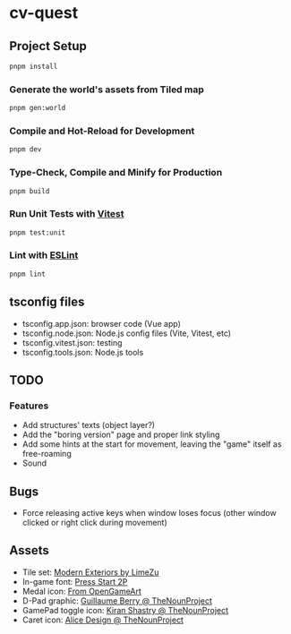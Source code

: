 # cv-quest

## Project Setup

```sh
pnpm install
```

### Generate the world's assets from Tiled map

```sh
pnpm gen:world
```

### Compile and Hot-Reload for Development

```sh
pnpm dev
```

### Type-Check, Compile and Minify for Production

```sh
pnpm build
```

### Run Unit Tests with [Vitest](https://vitest.dev/)

```sh
pnpm test:unit
```

### Lint with [ESLint](https://eslint.org/)

```sh
pnpm lint
```

## tsconfig files

- tsconfig.app.json: browser code (Vue app)
- tsconfig.node.json: Node.js config files (Vite, Vitest, etc)
- tsconfig.vitest.json: testing
- tsconfig.tools.json: Node.js tools

## TODO

### Features

- Add structures' texts (object layer?)
- Add the "boring version" page and proper link styling
- Add some hints at the start for movement, leaving the "game" itself as free-roaming
- Sound

## Bugs

- Force releasing active keys when window loses focus (other window clicked or right click during movement)

## Assets

- Tile set: [Modern Exteriors by LimeZu](https://limezu.itch.io/modernexteriors)
- In-game font: [Press Start 2P](https://fonts.google.com/specimen/Press+Start+2P)
- Medal icon: [From OpenGameArt](https://opengameart.org/node/121141)
- D-Pad graphic: [Guillaume Berry @ TheNounProject](https://thenounproject.com/icon/control-pad-40359/)
- GamePad toggle icon: [Kiran Shastry @ TheNounProject](https://thenounproject.com/icon/gamepad-1393017/)
- Caret icon: [Alice Design @ TheNounProject](https://thenounproject.com/icon/arrow-1921080/)